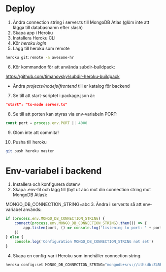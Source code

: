 # Deploy

1. Ändra connection string i server.ts till MongoDB Atlas (glöm inte att lägga till databasnamn efter slash)
2. Skapa app i Heroku
3. Installera Heroku CLI
4. Kör *heroku login*
5. Lägg till heroku som remote

```sh
heroku git:remote -a awesome-hr
```

6. Kör kommandon för att använda subdir-buildpack:

https://github.com/timanovsky/subdir-heroku-buildpack

- Ändra *projects/nodejs/frontend* till er katalog för backend

7. Se till att start-scriptet i package.json är:

```json
"start": "ts-node server.ts"
```

8. Se till att porten kan styras via env-variabeln PORT:

```js
const port = process.env.PORT || 4000
```

9. Glöm inte att commita!

10. Pusha till heroku

```sh
git push heroku master
```
# Env-variabel i backend

1. Installera och konfigurera dotenv
2. Skapa .env-fil och lägg till (byt ut abc mot din connection string mot MongoDB Atlas):

MONGO_DB_CONNECTION_STRING=abc
3. Ändra i server.ts så att env-variabel används:

```ts
if (process.env.MONGO_DB_CONNECTION_STRING) {
    connect(process.env.MONGO_DB_CONNECTION_STRING).then(() => {
        app.listen(port, () => console.log('listening to port: ' + port));
    })
} else {
    console.log('Configuration MONGO_DB_CONNECTION_STRING not set')
}
```

4. Skapa en config-var i Heroku som innehåller connection string

```sh
heroku config:set MONGO_DB_CONNECTION_STRING="mongodb+srv://ithsdb:Z45hs9BcuzzIm7kb@cluster0.7fzvg.mongodb.net/awesome-hr?retryWrites=true&w=majority"
```
